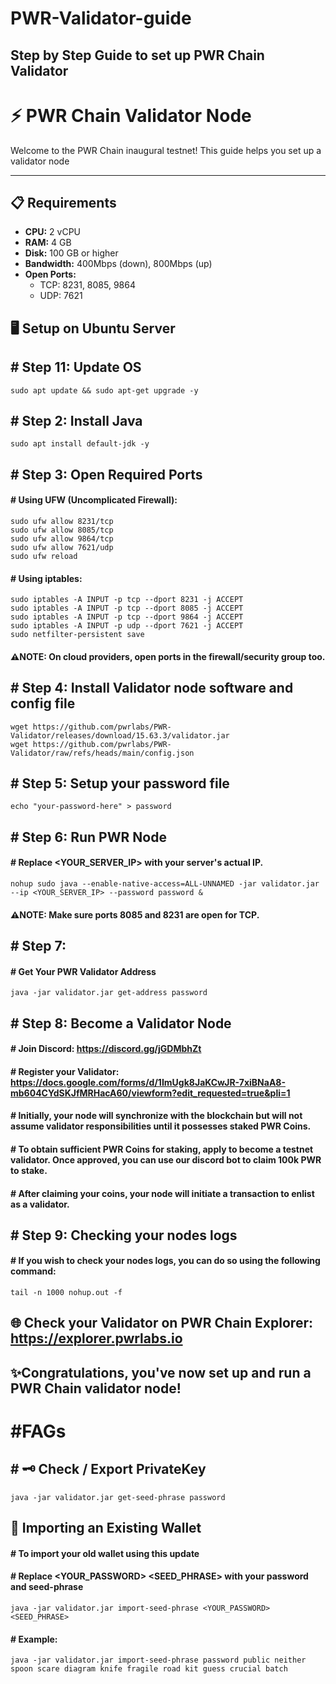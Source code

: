 # PWR-Validator-guide
## Step by Step Guide to set up PWR Chain Validator
# ⚡ PWR Chain Validator Node 

Welcome to the PWR Chain inaugural testnet! This guide helps you set up a validator node

---

## 📋 Requirements

- **CPU:** 2 vCPU  
- **RAM:** 4 GB  
- **Disk:** 100 GB or higher  
- **Bandwidth:** 400Mbps (down), 800Mbps (up)  
- **Open Ports:**
  - TCP: 8231, 8085, 9864
  - UDP: 7621

## 🖥️ Setup on Ubuntu Server

## # Step 1️1: Update OS
```
sudo apt update && sudo apt-get upgrade -y
```

## # Step 2: Install Java
```
sudo apt install default-jdk -y
```
## # Step 3: Open Required Ports
#### # Using UFW (Uncomplicated Firewall):
```
sudo ufw allow 8231/tcp
sudo ufw allow 8085/tcp
sudo ufw allow 9864/tcp
sudo ufw allow 7621/udp
sudo ufw reload
```
#### # Using iptables:
```
sudo iptables -A INPUT -p tcp --dport 8231 -j ACCEPT
sudo iptables -A INPUT -p tcp --dport 8085 -j ACCEPT
sudo iptables -A INPUT -p tcp --dport 9864 -j ACCEPT
sudo iptables -A INPUT -p udp --dport 7621 -j ACCEPT
sudo netfilter-persistent save
```
#### ⚠️NOTE: On cloud providers, open ports in the firewall/security group too.
## # Step 4: Install Validator node software and config file
```
wget https://github.com/pwrlabs/PWR-Validator/releases/download/15.63.3/validator.jar
wget https://github.com/pwrlabs/PWR-Validator/raw/refs/heads/main/config.json
```
## # Step 5: Setup your password file
```
echo "your-password-here" > password
```
## # Step 6: Run PWR Node
#### # Replace <YOUR_SERVER_IP> with your server's actual IP.
```
nohup sudo java --enable-native-access=ALL-UNNAMED -jar validator.jar --ip <YOUR_SERVER_IP> --password password &
```
#### ⚠️NOTE: Make sure ports 8085 and 8231 are open for TCP.
## # Step 7: 
#### # Get Your PWR Validator Address
```
java -jar validator.jar get-address password
```
## # Step 8: Become a Validator Node
#### # Join Discord: https://discord.gg/jGDMbhZt
#### # Register your Validator: https://docs.google.com/forms/d/1ImUgk8JaKCwJR-7xiBNaA8-mb604CYdSKJfMRHacA60/viewform?edit_requested=true&pli=1
#### # Initially, your node will synchronize with the blockchain but will not assume validator responsibilities until it possesses staked PWR Coins.
#### # To obtain sufficient PWR Coins for staking, apply to become a testnet validator. Once approved, you can use our discord bot to claim 100k PWR to stake.
#### # After claiming your coins, your node will initiate a transaction to enlist as a validator.
## # Step 9: Checking your nodes logs

#### # If you wish to check your nodes logs, you can do so using the following command:
```
tail -n 1000 nohup.out -f
```
## 🌐 Check your Validator on PWR Chain Explorer: https://explorer.pwrlabs.io

## ✨Congratulations, you've now set up and run a PWR Chain validator node!

# #FAGs

## # 🗝 Check / Export PrivateKey
```
java -jar validator.jar get-seed-phrase password
```

## 🔄 Importing an Existing Wallet
#### # To import your old wallet using this update
#### # Replace <YOUR_PASSWORD> <SEED_PHRASE> with your password and seed-phrase
```
java -jar validator.jar import-seed-phrase <YOUR_PASSWORD> <SEED_PHRASE>
```
#### # Example:
```
java -jar validator.jar import-seed-phrase password public neither spoon scare diagram knife fragile road kit guess crucial batch
```






























